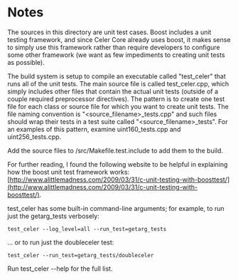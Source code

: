 # Notes
The sources in this directory are unit test cases.  Boost includes a
unit testing framework, and since Celer Core already uses boost, it makes
sense to simply use this framework rather than require developers to
configure some other framework (we want as few impediments to creating
unit tests as possible).

The build system is setup to compile an executable called "test_celer"
that runs all of the unit tests.  The main source file is called
test_celer.cpp, which simply includes other files that contain the
actual unit tests (outside of a couple required preprocessor
directives).  The pattern is to create one test file for each class or
source file for which you want to create unit tests.  The file naming
convention is "<source_filename>_tests.cpp" and such files should wrap
their tests in a test suite called "<source_filename>_tests".  For an
examples of this pattern, examine uint160_tests.cpp and
uint256_tests.cpp.

Add the source files to /src/Makefile.test.include to add them to the build.

For further reading, I found the following website to be helpful in
explaining how the boost unit test framework works:
[http://www.alittlemadness.com/2009/03/31/c-unit-testing-with-boosttest/](http://www.alittlemadness.com/2009/03/31/c-unit-testing-with-boosttest/).

test_celer has some built-in command-line arguments; for
example, to run just the getarg_tests verbosely:

    test_celer --log_level=all --run_test=getarg_tests

... or to run just the doubleceler test:

    test_celer --run_test=getarg_tests/doubleceler

Run  test_celer --help   for the full list.

